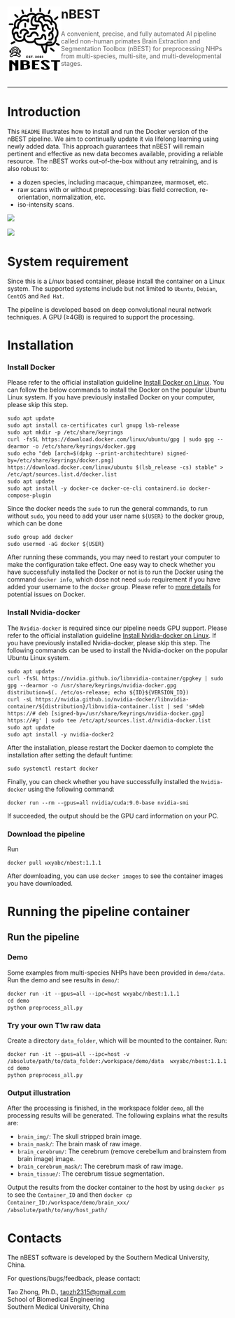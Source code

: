 <div>
<img src="nBEST_logo.jpg" align="left" style="margin: 10 10 10 10;" height="150px">
	<h1>nBEST</h1>
<blockquote> A convenient, precise, and fully automated AI pipeline called non-human primates Brain Extraction and Segmentation Toolbox (nBEST) for preprocessing NHPs from multi-species, multi-site, and multi-developmental stages.
</blockquote>
</div>
<br />

<hr />

# Introduction
This ```README``` illustrates how to install and run the Docker version of the nBEST pipeline. We aim to continually update it via lifelong learning using newly added data. This approach guarantees that nBEST will remain pertinent and effective as new data becomes available, providing a reliable resource. The nBEST works out-of-the-box without any retraining, and is also robust to:
* a dozen species, including macaque, chimpanzee, marmoset, etc.
* raw scans with or without preprocessing: bias field correction, re-orientation, normalization, etc.
* iso-intensity scans.

![](https://github.com/TaoZhong11/nBEST/blob/main/nBEST_pipeline.jpg)

![](https://github.com/TaoZhong11/nBEST/blob/main/Result.jpg)

# System requirement
Since this is a *Linux* based container, please install the container on a Linux system. The supported systems include but not limited to `Ubuntu`, `Debian`, `CentOS` and `Red Hat`. 

The pipeline is developed based on deep convolutional neural network techniques. A GPU (≥4GB) is required to support the processing. 

# Installation
### Install Docker
Please refer to the official installation guideline [Install Docker on Linux](https://docs.docker.com/desktop/install/linux-install/). You can follow the below commands to install the Docker on the popular Ubuntu Linux system. If you have previously installed Docker on your computer, please skip this step.
```
sudo apt update
sudo apt install ca-certificates curl gnupg lsb-release
sudo apt mkdir -p /etc/share/keyrings
curl -fsSL https://download.docker.com/linux/ubuntu/gpg | sudo gpg --dearmor -o /etc/share/keyrings/docker.gpg
sudo echo "deb [arch=$(dpkg --print-architechture) signed-by=/etc/share/keyrings/docker.png] https://download.docker.com/linux/ubuntu $(lsb_release -cs) stable" > /etc/apt/sources.list.d/docker.list
sudo apt update
sudo apt install -y docker-ce docker-ce-cli containerd.io docker-compose-plugin
```
Since the docker needs the `sudo` to run the general commands, to run without `sudo`, you need to add your user name `${USER}` to the docker group, which can be done
```
sudo group add docker
sudo usermod -aG docker ${USER}
```
After running these commands, you may need to restart your computer to make the configuration take effect. One easy way to check whether you have successfully installed the Docker or not is to run the Docker using the command ```docker info```, which dose not need ```sudo``` requirement if you have added your username to the `docker` group. Please refer to [more details](https://docs.docker.com/get-started/) for potential issues on Docker.


### Install Nvidia-docker
The ```Nvidia-docker``` is required since our pipeline needs GPU support. Please refer to the official installation guideline [Install Nvidia-docker on Linux](https://docs.nvidia.com/datacenter/cloud-native/container-toolkit/install-guide.html#docker). If you have previously installed Nvidia-docker, please skip this step. The following commands can be used to install the Nvidia-docker on the popular Ubuntu Linux system.
```
sudo apt update
curl -fsSL https://nvidia.github.io/libnvidia-container/gpgkey | sudo gpg --dearmor -o /usr/share/keyrings/nvidia-docker.gpg
distribution=$(. /etc/os-release; echo ${ID}${VERSION_ID})
curl -sL https://nvidia.github.io/nvidia-docker/libnvidia-container/${distribution}/libnvidia-container.list | sed 's#deb https://# deb [signed-by=/usr/share/keyrings/nvidia-docker.gpg] https://#g' | sudo tee /etc/apt/sources.list.d/nvidia-docker.list
sudo apt update
sudo apt install -y nvidia-docker2
```
After the installation, please restart the Docker daemon to complete the installation after setting the default funtime:
```
sudo systemctl restart docker
```
Finally, you can check whether you have successfully installed the ```Nvidia-docker``` using the following command:
```
docker run --rm --gpus=all nvidia/cuda:9.0-base nvidia-smi
```
If succeeded, the output should be the GPU card information on your PC. 

### Download the pipeline

Run 
```
docker pull wxyabc/nbest:1.1.1
```

After downloading, you can use ```docker images``` to see the container images you have downloaded.

# Running the pipeline container


## Run the pipeline
### Demo ###
Some examples from multi-species NHPs have been provided in ```demo/data```. Run the demo and see results in ```demo/```:
```
docker run -it --gpus=all --ipc=host wxyabc/nbest:1.1.1
cd demo
python preprocess_all.py
```
### Try your own T1w raw data ###
Create a directory ```data_folder```, which will be mounted to the container. Run:
```
docker run -it --gpus=all --ipc=host -v /absolute/path/to/data_folder:/workspace/demo/data  wxyabc/nbest:1.1.1
cd demo
python preprocess_all.py
```

### Output illustration ###
After the processing is finished, in the workspace folder ```demo```, all the processing results will be generated. The following explains what the results are: 
* ```brain_img/```:	The skull stripped brain image.
* ```brain_mask/```: The brain mask of raw image.
* ```brain_cerebrum/```: The cerebrum (remove cerebellum and brainstem from brain image) image.
* ```brain_cerebrum_mask/```: The cerebrum mask of raw image.
* ```brain_tissue/```: The cerebrum tissue segmentation.

Output the results from the docker container to the host by using
```docker ps``` to see the ```Container_ID``` and then ```docker cp Container_ID:/workspace/demo/brain_xxx/  /absolute/path/to/any/host_path/```

# Contacts
The nBEST software is developed by the Southern Medical University, China.

For questions/bugs/feedback, please contact:

Tao Zhong, Ph.D., taozh2315@gmail.com\
School of Biomedical Engineering\
Southern Medical University, China

